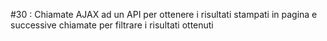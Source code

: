 #30 : Chiamate AJAX ad un API per ottenere i risultati stampati in pagina e successive chiamate per filtrare i risultati ottenuti
